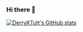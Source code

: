 ### Hi there 👋
[![DerryKTutt's GitHub stats](https://github-readme-stats.vercel.app/api?username=derryktutt)](https://github.com/anuraghazra/github-readme-stats)

<!--
**derryktutt/derryktutt** is a ✨ _special_ ✨ repository because its `README.md` (this file) appears on your GitHub profile.

Here are some ideas to get you started:

- 🔭 I’m currently working on ...
- 🌱 I’m currently learning ...
- 👯 I’m looking to collaborate on ...
- 🤔 I’m looking for help with ...
- 💬 Ask me about ...
- 📫 How to reach me: ...
- 😄 Pronouns: ...
- ⚡ Fun fact: ...
-->
